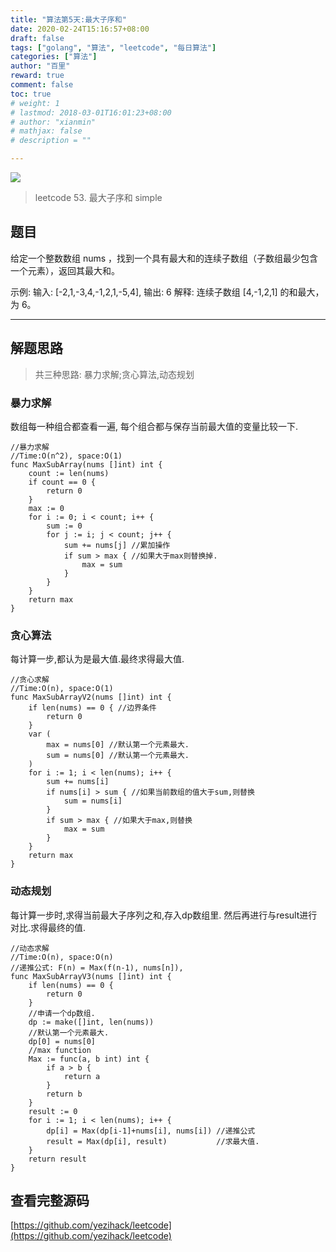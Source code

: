 ```yaml
---
title: "算法第5天:最大子序和"
date: 2020-02-24T15:16:57+08:00
draft: false
tags: ["golang", "算法", "leetcode", "每日算法"]
categories: ["算法"]
author: "百里"
reward: true
comment: false
toc: true
# weight: 1
# lastmod: 2018-03-01T16:01:23+08:00
# author: "xianmin"
# mathjax: false
# description = ""

---
```


![](https://cdn.jsdelivr.net/gh/yezihack/assets/b/20200417143007.webp?imageslim)

> leetcode 53.  最大子序和 simple

## 题目

给定一个整数数组 nums ，找到一个具有最大和的连续子数组（子数组最少包含一个元素），返回其最大和。

示例:
输入: [-2,1,-3,4,-1,2,1,-5,4],
输出: 6
解释: 连续子数组 [4,-1,2,1] 的和最大，为 6。

----

## 解题思路
> 共三种思路: 暴力求解;贪心算法,动态规划

### 暴力求解
数组每一种组合都查看一遍, 每个组合都与保存当前最大值的变量比较一下.
```
//暴力求解
//Time:O(n^2), space:O(1)
func MaxSubArray(nums []int) int {
	count := len(nums)
	if count == 0 {
		return 0
	}
	max := 0
	for i := 0; i < count; i++ {
		sum := 0
		for j := i; j < count; j++ {
			sum += nums[j] //累加操作
			if sum > max { //如果大于max则替换掉.
				max = sum
			}
		}
	}
	return max
}
```

### 贪心算法
每计算一步,都认为是最大值.最终求得最大值.

```
//贪心求解
//Time:O(n), space:O(1)
func MaxSubArrayV2(nums []int) int {
	if len(nums) == 0 { //边界条件
		return 0
	}
	var (
		max = nums[0] //默认第一个元素最大.
		sum = nums[0] //默认第一个元素最大.
	)
	for i := 1; i < len(nums); i++ {
		sum += nums[i]
		if nums[i] > sum { //如果当前数组的值大于sum,则替换
			sum = nums[i]
		}
		if sum > max { //如果大于max,则替换
			max = sum
		}
	}
	return max
}
```

### 动态规划
每计算一步时,求得当前最大子序列之和,存入dp数组里. 然后再进行与result进行对比.求得最终的值.
```
//动态求解
//Time:O(n), space:O(n)
//递推公式: F(n) = Max(f(n-1), nums[n]),
func MaxSubArrayV3(nums []int) int {
	if len(nums) == 0 {
		return 0
	}
	//申请一个dp数组.
	dp := make([]int, len(nums))
	//默认第一个元素最大.
	dp[0] = nums[0]
	//max function
	Max := func(a, b int) int {
		if a > b {
			return a
		}
		return b
	}
	result := 0
	for i := 1; i < len(nums); i++ {
		dp[i] = Max(dp[i-1]+nums[i], nums[i]) //递推公式
		result = Max(dp[i], result)           //求最大值.
	}
	return result
}
```
## 查看完整源码
[https://github.com/yezihack/leetcode](https://github.com/yezihack/leetcode)
